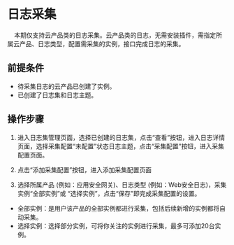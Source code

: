 # 日志采集

&#160;&#160;&#160;&#160;本期仅支持云产品类的日志采集。云产品类的日志，无需安装插件，需指定所属云产品、日志类型，配置需采集的实例，接口完成日志的采集。  

## 前提条件  
- 待采集日志的云产品已创建了实例。  
- 已创建了日志集和日志主题。

## 操作步骤
1.	进入日志集管理页面，选择已创建的日志集，点击“查看”按钮，进入日志详情页面，选择采集配置“未配置”状态日志主题，点击“采集配置”按钮，进入采集配置页面。

2.	点击“添加采集配置”按钮，进入添加采集配置页面

3.	选择所属产品 (例如：应用安全网关)、日志类型 (例如：Web安全日志)，采集实例“全部实例”或 “选择实例”，点击“保存”即完成采集配置的设置。  
- 全部实例：是用户该产品的全部实例都进行采集，包括后续新增的实例都将自动采集。  
- 选择实例：选择部分实例，可将你关注的实例进行采集，最多可添加20台实例。
